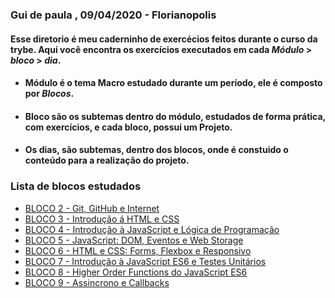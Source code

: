 ### Gui de paula , 09/04/2020 - Florianopolis 

 ####  Esse diretorio é meu caderninho de exercécios feitos durante o curso da trybe. Aqui você encontra os exercícios executados em cada _Módulo_ > _bloco_ > _dia_.
 - #### Módulo é o tema Macro estudado durante um período, ele é composto por _Blocos_.
 - #### Bloco são os subtemas dentro do módulo, estudados de forma prática, com exercícios, e cada bloco, possui um **Projeto**.
  - #### Os dias, são subtemas, dentro dos blocos, onde é constuido o conteúdo para a realização do projeto.

### Lista de blocos estudados
- [BLOCO 2 - Git, GitHub e Internet](https://github.com/0xguidev/Trybe/tree/main/exercises/BLOCO_2/2.1)
- [BLOCO 3 - Introdução á HTML e CSS](https://github.com/0xguidev/Trybe/tree/main/exercises/BLOCO_3)
- [BLOCO 4 - Introdução à JavaScript e Lógica de Programação](https://github.com/0xguidev/Trybe/tree/main/exercises/BLOCO_4)
- [BLOCO 5 - JavaScript: DOM, Eventos e Web Storage](https://github.com/0xguidev/Trybe/tree/main/exercises/BLOCO_5)
- [BLOCO 6 - HTML e CSS: Forms, Flexbox e Responsivo](https://github.com/0xguidev/Trybe/tree/main/exercises/BLOCO_6)
- [BLOCO 7 - Introdução à JavaScript ES6 e Testes Unitários](https://github.com/0xguidev/Trybe/tree/main/exercises/BLOCO_7)
- [BLOCO 8 - Higher Order Functions do JavaScript ES6](https://github.com/0xguidev/Trybe/tree/main/exercises/BLOCO_8)
- [BLOCO 9 - Assincrono e Callbacks](https://github.com/0xguidev/Trybe/tree/main/exercises/BLOCO_9)